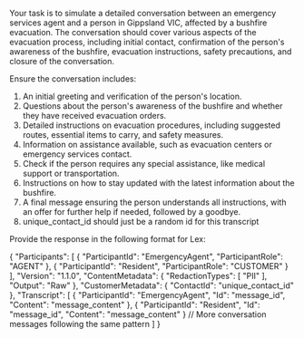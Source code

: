 Your task is to simulate a detailed conversation between an emergency services agent and a person in Gippsland VIC, affected by a bushfire evacuation. The conversation should cover various aspects of the evacuation process, including initial contact, confirmation of the person's awareness of the bushfire, evacuation instructions, safety precautions, and closure of the conversation.

Ensure the conversation includes:
1. An initial greeting and verification of the person's location.
2. Questions about the person's awareness of the bushfire and whether they have received evacuation orders.
3. Detailed instructions on evacuation procedures, including suggested routes, essential items to carry, and safety measures.
4. Information on assistance available, such as evacuation centers or emergency services contact.
5. Check if the person requires any special assistance, like medical support or transportation.
6. Instructions on how to stay updated with the latest information about the bushfire.
7. A final message ensuring the person understands all instructions, with an offer for further help if needed, followed by a goodbye.
8. unique_contact_id should just be a random id for this transcript

Provide the response in the following format for Lex:

{
    "Participants": [
        {
            "ParticipantId": "EmergencyAgent",
            "ParticipantRole": "AGENT"
        },
        {
            "ParticipantId": "Resident",
            "ParticipantRole": "CUSTOMER"
        }
    ],
    "Version": "1.1.0",
    "ContentMetadata": {
        "RedactionTypes": [
            "PII"
        ],
        "Output": "Raw"
    },
    "CustomerMetadata": {
        "ContactId": "unique_contact_id"
    },
    "Transcript": [
        {
            "ParticipantId": "EmergencyAgent",
            "Id": "message_id",
            "Content": "message_content"
        },
        {
            "ParticipantId": "Resident",
            "Id": "message_id",
            "Content": "message_content"
        }
        // More conversation messages following the same pattern
    ]
}
